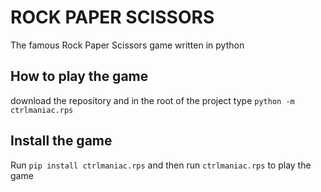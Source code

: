 # ROCK PAPER SCISSORS

The famous Rock Paper Scissors game written in python

## How to play the game

download the repository and in the root of the project
type `python -m ctrlmaniac.rps`

## Install the game

Run `pip install ctrlmaniac.rps` and then run `ctrlmaniac.rps` to play the game
